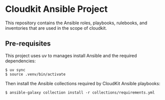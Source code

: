 # Cloudkit Ansible Project

This repository contains the Ansible roles, playbooks, rulebooks, and
inventories that are used in the scope of cloudkit.

## Pre-requisites

This project uses uv to manages install Ansible and the required dependencies:

```
$ uv sync
$ source .venv/bin/activate
```

Then install the Ansible collections required by CloudKit Ansible playbooks:

```
$ ansible-galaxy collection install -r collections/requirements.yml
```
